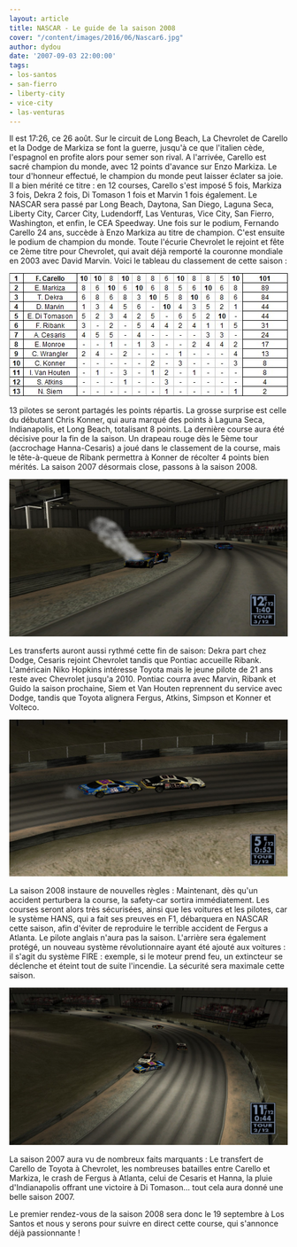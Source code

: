 ```yaml
---
layout: article
title: NASCAR - Le guide de la saison 2008
cover: "/content/images/2016/06/Nascar6.jpg"
author: dydou
date: '2007-09-03 22:00:00'
tags:
- los-santos
- san-fierro
- liberty-city
- vice-city
- las-venturas
---
```


Il est 17:26, ce 26 août. Sur le circuit de Long Beach, La Chevrolet de Carello et la Dodge de Markiza se font la guerre, jusqu'à ce que l'italien cède, l'espagnol en profite alors pour semer son rival. A l'arrivée, Carello est sacré champion du monde, avec 12 points d'avance sur Enzo Markiza. Le tour d'honneur effectué, le champion du monde peut laisser éclater sa joie. Il a bien mérité ce titre : en 12 courses, Carello s'est imposé 5 fois, Markiza 3 fois, Dekra 2 fois, Di Tomason 1 fois et Marvin 1 fois également. Le NASCAR sera passé par Long Beach, Daytona, San Diego, Laguna Seca, Liberty City, Carcer City, Ludendorff, Las Venturas, Vice City, San Fierro, Washington, et enfin, le CEA Speedway. Une fois sur le podium, Fernando Carello 24 ans, succède à Enzo Markiza au titre de champion. C'est ensuite le podium de champion du monde. Toute l'écurie Chevrolet le rejoint et fête ce 2ème titre pour Chevrolet, qui avait déjà remporté la couronne mondiale en 2003 avec David Marvin. Voici le tableau du classement de cette saison :

![](  /content/images/2016/06/TableauNascar.jpg)

13 pilotes se seront partagés les points répartis. La grosse surprise est celle du débutant Chris Konner, qui aura marqué des points à Laguna Seca, Indianapolis, et Long Beach, totalisant 8 points. La dernière course aura été décisive pour la fin de la saison. Un drapeau rouge dès le 5ème tour (accrochage Hanna-Cesaris) a joué dans le classement de la course, mais le tête-à-queue de Ribank permettra à Konner de récolter 4 points bien mérités. La saison 2007 désormais close, passons à la saison 2008.

![La voiture détruite de Hanna.](  /content/images/2016/06/Nascar7.jpg)

Les transferts auront aussi rythmé cette fin de saison: Dekra part chez Dodge, Cesaris rejoint Chevrolet tandis que Pontiac accueille Ribank. L'américain Niko Hopkins intéresse Toyota mais le jeune pilote de 21 ans reste avec Chevrolet jusqu'a 2010. Pontiac courra avec Marvin, Ribank et Guido la saison prochaine, Siem et Van Houten reprennent du service avec Dodge, tandis que Toyota alignera Fergus, Atkins, Simpson et Konner et Volteco.

![Un moment fort de la saison écoulée.](  /content/images/2016/06/Nascar5.jpg)

La saison 2008 instaure de nouvelles règles : Maintenant, dès qu'un accident perturbera la course, la safety-car sortira immédiatement. Les courses seront alors très sécurisées, ainsi que les voitures et les pilotes, car le système HANS, qui a fait ses preuves en F1, débarquera en NASCAR cette saison, afin d'éviter de reproduire le terrible accident de Fergus a Atlanta. Le pilote anglais n'aura pas la saison. L'arrière sera également protégé, un nouveau système révolutionnaire ayant été ajouté aux voitures : il s'agit du système FIRE : exemple, si le moteur prend feu, un extincteur se déclenche et éteint tout de suite l'incendie. La sécurité sera maximale cette saison.

![](  /content/images/2016/06/Nascar8.jpg)

La saison 2007 aura vu de nombreux faits marquants : Le transfert de Carello de Toyota à Chevrolet, les nombreuses batailles entre Carello et Markiza, le crash de Fergus à Atlanta, celui de Cesaris et Hanna, la pluie d'Indianapolis offrant une victoire à Di Tomason... tout cela aura donné une belle saison 2007.

Le premier rendez-vous de la saison 2008 sera donc le 19 septembre à Los Santos et nous y serons pour suivre en direct cette course, qui s'annonce déjà passionnante !

<!--kg-card-end: markdown-->
